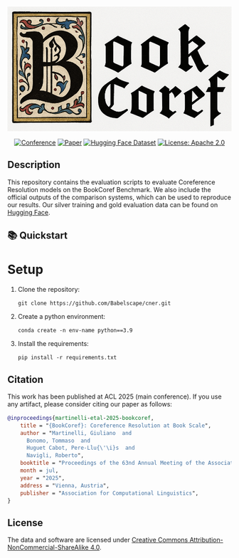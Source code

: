<div align="center">
  <img src="assets/bookcoref.png" width="700">

</div>

<div align="center">



[![Conference](http://img.shields.io/badge/ACL-2025-4b44ce.svg)](https://20245aclweb.org/)
[![Paper](http://img.shields.io/badge/paper-ACL--anthology-B31B1B.svg)](https://aclanthology.org/)
[![Hugging Face Dataset](https://img.shields.io/badge/%F0%9F%A4%97%20Hugging%20Face-Dataset-FCD21D)](https://huggingface.co/collections/sapienzanlp/relik-retrieve-read-and-link-665d9e4a5c3ecba98c1bef19)
[![License: Apache 2.0](https://img.shields.io/badge/License-Apache%202.0-green.svg)](https://opensource.org/licenses/Apache-2.0)
</div>


##  Description
This repository contains the evaluation scripts to evaluate Coreference Resolution models on the BookCoref Benchmark.
We also include the official outputs of the comparison systems, which can be used to reproduce our results.
Our silver training and gold evaluation data can be found on [Hugging Face](https://huggingface.co/datasets/sapienzanlp/bookcoref).
<!-- (we also release wightf of berst performing model bla bla)-->

## 📚 Quickstart

# Setup

1. Clone the repository:
    ```
    git clone https://github.com/Babelscape/cner.git
    ```
2. Create a python environment: 
    ```
    conda create -n env-name python==3.9
    ```
3. Install the requirements:
    ```
    pip install -r requirements.txt
    ```


## Citation
This work has been published at ACL 2025 (main conference). If you use any artifact, please consider citing our paper as follows:

```bibtex
@inproceedings{martinelli-etal-2025-bookcoref,
    title = "{BookCoref}: Coreference Resolution at Book Scale",
    author = "Martinelli, Giuliano  and
      Bonomo, Tommaso  and
      Huguet Cabot, Pere-Llu{\'\i}s  and
      Navigli, Roberto",
    booktitle = "Proceedings of the 63nd Annual Meeting of the Association for Computational Linguistics (Volume 1: Long Papers)",
    month = jul,
    year = "2025",
    address = "Vienna, Austria",
    publisher = "Association for Computational Linguistics",
}
```


## License

The data and software are licensed under [Creative Commons Attribution-NonCommercial-ShareAlike 4.0](https://creativecommons.org/licenses/by-nc-sa/4.0/).
